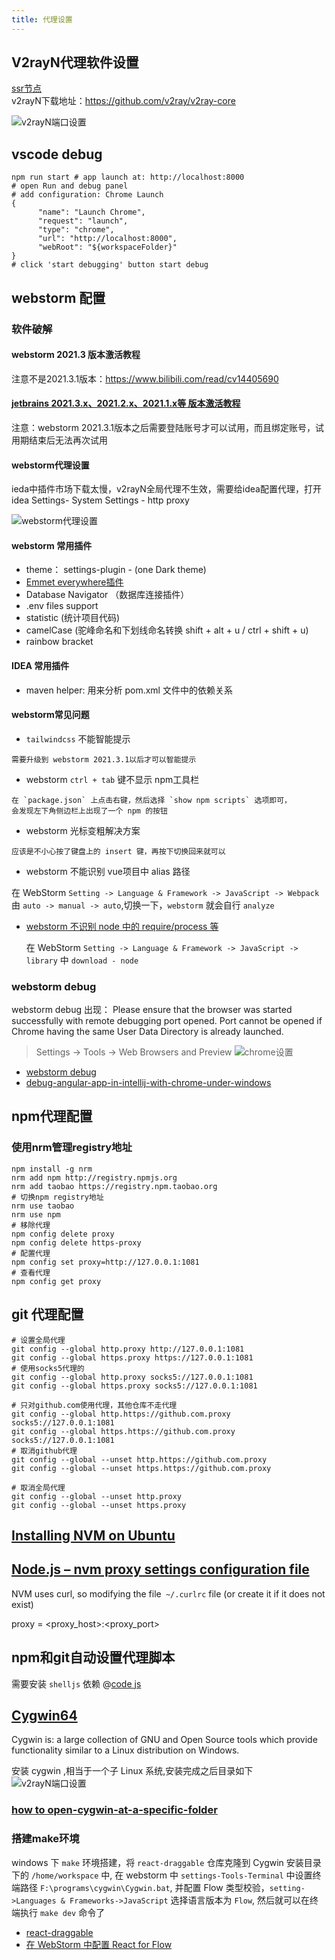 ```yaml
---
title: 代理设置
---
```


## V2rayN代理软件设置

[ssr节点](https://www.duyaoss.com/) <br>
v2rayN下载地址：<a href='https://github.com/v2ray/v2ray-core'>https://github.com/v2ray/v2ray-core</a>

![v2rayN端口设置](../images/front-end/v2rayN.png)

## vscode debug

```shell
npm run start # app launch at: http://localhost:8000
# open Run and debug panel
# add configuration: Chrome Launch
{
      "name": "Launch Chrome",
      "request": "launch",
      "type": "chrome",
      "url": "http://localhost:8000",
      "webRoot": "${workspaceFolder}"
}
# click 'start debugging' button start debug 
```

## webstorm 配置

### 软件破解

#### webstorm 2021.3 版本激活教程

注意不是2021.3.1版本：<a href='https://www.bilibili.com/read/cv14405690'>https://www.bilibili.com/read/cv14405690</a>

#### [jetbrains 2021.3.x、2021.2.x、2021.1.x等 版本激活教程](https://www.yuque.com/u12033157/dqgh2a/hc2eba)

注意：webstorm 2021.3.1版本之后需要登陆账号才可以试用，而且绑定账号，试用期结束后无法再次试用

#### webstorm代理设置

ieda中插件市场下载太慢，v2rayN全局代理不生效，需要给idea配置代理，打开idea Settings- System Settings - http proxy

![webstorm代理设置](../images/front-end/webstormProxy.png)

#### webstorm 常用插件

- theme： settings-plugin - (one Dark theme)
- [Emmet everywhere插件](https://docs.emmet.io/abbreviations/syntax/)
- Database Navigator （数据库连接插件）
- .env files support
- statistic (统计项目代码)
- camelCase (驼峰命名和下划线命名转换 shift + alt + u / ctrl + shift + u)
- rainbow bracket

#### IDEA 常用插件

- maven helper: 用来分析 pom.xml 文件中的依赖关系

#### webstorm常见问题

- `tailwindcss` 不能智能提示

```text
需要升级到 webstorm 2021.3.1以后才可以智能提示
```

- webstorm `ctrl + tab` 键不显示 npm工具栏

```text
在 `package.json` 上点击右键，然后选择 `show npm scripts` 选项即可，
会发现左下角侧边栏上出现了一个 npm 的按钮
```

- webstorm 光标变粗解决方案

```text
应该是不小心按了键盘上的 insert 键，再按下切换回来就可以
```

- webstorm 不能识别 vue项目中 alias 路径

在 WebStorm `Setting -> Language & Framework -> JavaScript -> Webpack`
由 `auto -> manual -> auto`,切换一下，`webstorm` 就会自行 `analyze`

- [webstorm 不识别 node 中的 require/process 等](https://blog.csdn.net/KaiSarH/article/details/105035307)

  在 WebStorm `Setting -> Language & Framework -> JavaScript -> library` 中 `download - node`

### webstorm debug

webstorm debug 出现： Please ensure that the browser was started successfully with remote debugging port opened. Port
cannot be opened if Chrome having the same User Data Directory is already launched.

> Settings -> Tools -> Web Browsers and Preview
![chrome设置](../images/front-end/webstorm_debug.png)

- [webstorm debug](https://juejin.cn/post/7160667398855458853)
- [debug-angular-app-in-intellij-with-chrome-under-windows](https://stackoverflow.com/questions/64659160/debug-angular-app-in-intellij-with-chrome-under-windows/76039479#76039479)

## npm代理配置

### 使用nrm管理registry地址

```shell
npm install -g nrm
nrm add npm http://registry.npmjs.org
nrm add taobao https://registry.npm.taobao.org
# 切换npm registry地址
nrm use taobao
nrm use npm
# 移除代理
npm config delete proxy
npm config delete https-proxy
# 配置代理
npm config set proxy=http://127.0.0.1:1081
# 查看代理
npm config get proxy
```

## git 代理配置

```shell
# 设置全局代理
git config --global http.proxy http://127.0.0.1:1081
git config --global https.proxy https://127.0.0.1:1081
# 使用socks5代理的
git config --global http.proxy socks5://127.0.0.1:1081
git config --global https.proxy socks5://127.0.0.1:1081

# 只对github.com使用代理，其他仓库不走代理
git config --global http.https://github.com.proxy socks5://127.0.0.1:1081
git config --global https.https://github.com.proxy socks5://127.0.0.1:1081
# 取消github代理
git config --global --unset http.https://github.com.proxy
git config --global --unset https.https://github.com.proxy

# 取消全局代理
git config --global --unset http.proxy
git config --global --unset https.proxy
```

## [Installing NVM on Ubuntu](https://tecadmin.net/how-to-install-nvm-on-ubuntu-22-04/)

## [Node.js – nvm proxy settings configuration file](https://itecnote.com/tecnote/node-js-nvm-proxy-settings-configuration-file/)

NVM uses curl, so modifying the file` ~/.curlrc` file (or create it if it does not exist)

proxy = <proxy_host>:<proxy_port>

## npm和git自动设置代理脚本

需要安装 `shelljs` 依赖 @[code js](../_code/front-end/setNpmGitProxy.js)

## [Cygwin64](https://www.cygwin.com/)

Cygwin is: a large collection of GNU and Open Source tools which provide functionality similar to a Linux distribution
on Windows.

安装 cygwin ,相当于一个子 Linux 系统,安装完成之后目录如下
![v2rayN端口设置](../images/front-end/cygwin.png)

### [how to open-cygwin-at-a-specific-folder](https://stackoverflow.com/questions/9637601/open-cygwin-at-a-specific-folder)

### 搭建make环境

windows 下 `make` 环境搭建，将 `react-draggable` 仓库克隆到 Cygwin 安装目录下的 `/home/workspace` 中, 在 webstorm
中 `settings-Tools-Terminal` 中设置终端路径 `F:\programs\cygwin\Cygwin.bat`, 并配置 Flow
类型校验，`setting->Languages & Frameworks->JavaScript` 选择语言版本为 `Flow`, 然后就可以在终端执行 `make dev` 命令了

- [react-draggable](https://github.com/react-grid-layout/react-draggable)
- [在 WebStorm 中配置 React for Flow](https://ajimide.gitbooks.io/reactlearn/content/Question/20171010-Config-flow-in-WebStorm.html)
